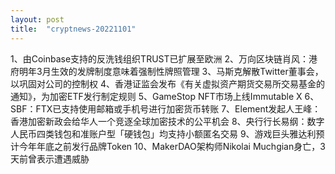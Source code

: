 ```yaml
---
layout: post
title:  "cryptnews-20221101"
---
```

1、由Coinbase支持的反洗钱组织TRUST已扩展至欧洲
2、万向区块链肖风：港府明年3月生效的发牌制度意味着强制性牌照管理
3、马斯克解散Twitter董事会，以巩固对公司的控制权
4、香港证监会发布《有关虚拟资产期货交易所交易基金的通知》，为加密ETF发行制定规则
5、GameStop NFT市场上线Immutable X
6、SBF：FTX已支持使用邮箱或手机号进行加密货币转账
7、Element发起人王峰：香港加密新政会给华人一个竞逐全球加密技术的公平机会
8、央行行长易纲：数字人民币四类钱包和准账户型「硬钱包」均支持小额匿名交易
9、游戏巨头雅达利预计今年年底之前发行品牌Token
10、MakerDAO架构师Nikolai Muchgian身亡，3天前曾表示遭遇威胁
